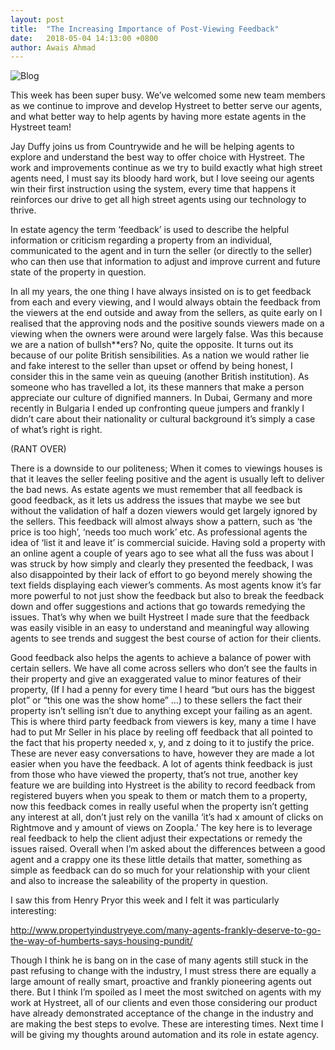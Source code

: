 ```yaml
---
layout: post
title:  "The Increasing Importance of Post-Viewing Feedback"
date:   2018-05-04 14:13:00 +0800
author: Awais Ahmad
---
```


![Blog]({{site.url}}/images/feedback-blog.jpg)

This week has been super busy. We’ve welcomed some new team members as we continue to improve and develop Hystreet to better serve our agents, and what better way to help agents by having more estate agents in the Hystreet team!
<!--more-->
Jay Duffy joins us from Countrywide and he will be helping agents to explore and understand the best way to offer choice with Hystreet. The work and improvements continue as we try to build exactly what high street agents need, I must say its bloody hard work, but I love seeing our agents win their first instruction using the system, every time that happens it reinforces our drive to get all high street agents using our technology to thrive.

In estate agency the term ‘feedback’ is used to describe the helpful information or criticism regarding a property from an individual, communicated to the agent and in turn the seller (or directly to the seller) who can then use that information to adjust and improve current and future state of the property in question.

In all my years, the one thing I have always insisted on is to get feedback from each and every viewing, and I would always obtain the feedback from the viewers at the end outside and away from the sellers, as quite early on I realised that the approving nods and the positive sounds viewers made on a viewing when the owners were around were largely false. Was this because we are a nation of bullsh**ers? No, quite the opposite. It turns out its because of our polite British sensibilities. As a nation we would rather lie and fake interest to the seller than upset or offend by being honest, I consider this in the same vein as queuing (another British institution). As someone who has travelled a lot, its these manners that make a person appreciate our culture of dignified manners. In Dubai, Germany and more recently in Bulgaria I ended up confronting queue jumpers and frankly I didn’t care about their nationality or cultural background it’s simply a case of what’s right is right.

(RANT OVER)

There is a downside to our politeness; When it comes to viewings houses is that it leaves the seller feeling positive and the agent is usually left to deliver the bad news. As estate agents we must remember that all feedback is good feedback, as it lets us address the issues that maybe we see but without the validation of half a dozen viewers would get largely ignored by the sellers. This feedback will almost always show a pattern, such as ‘the price is too high’, ‘needs too much work’ etc. As professional agents the idea of ‘list it and leave it’ is commercial suicide. Having sold a property with an online agent a couple of years ago to see what all the fuss was about I was struck by how simply and clearly they presented the feedback, I was also disappointed by their lack of effort to go beyond merely showing the text fields displaying each viewer’s comments. As most agents know it’s far more powerful to not just show the feedback but also to break the feedback down and offer suggestions and actions that go towards remedying the issues. That’s why when we built Hystreet I made sure that the feedback was easily visible in an easy to understand and meaningful way allowing agents to see trends and suggest the best course of action for their clients.

Good feedback also helps the agents to achieve a balance of power with certain sellers. We have all come across sellers who don’t see the faults in their property and give an exaggerated value to minor features of their property, (If I had a penny for every time I heard “but ours has the biggest plot” or “this one was the show home” …) to these sellers the fact their property isn’t selling isn’t due to anything except your failing as an agent. This is where third party feedback from viewers is key, many a time I have had to put Mr Seller in his place by reeling off feedback that all pointed to the fact that his property needed x, y, and z doing to it to justify the price. These are never easy conversations to have, however they are made a lot easier when you have the feedback. A lot of agents think feedback is just from those who have viewed the property, that’s not true, another key feature we are building into Hystreet is the ability to record feedback from registered buyers when you speak to them or match them to a property, now this feedback comes in really useful when the property isn’t getting any interest at all, don’t just rely on the vanilla ‘it’s had x amount of clicks on Rightmove and y amount of views on Zoopla.’ The key here is to leverage real feedback to help the client adjust their expectations or remedy the issues raised. Overall when I’m asked about the differences between a good agent and a crappy one its these little details that matter, something as simple as feedback can do so much for your relationship with your client and also to increase the saleability of the property in question.

I saw this from Henry Pryor this week and I felt it was particularly interesting:

http://www.propertyindustryeye.com/many-agents-frankly-deserve-to-go-the-way-of-humberts-says-housing-pundit/

Though I think he is bang on in the case of many agents still stuck in the past refusing to change with the industry, I must stress there are equally a large amount of really smart, proactive and frankly pioneering agents out there. But I think I’m spoiled as I meet the most switched on agents with my work at Hystreet, all of our clients and even those considering our product have already demonstrated acceptance of the change in the industry and are making the best steps to evolve. These are interesting times.
Next time I will be giving my thoughts around automation and its role in estate agency.
